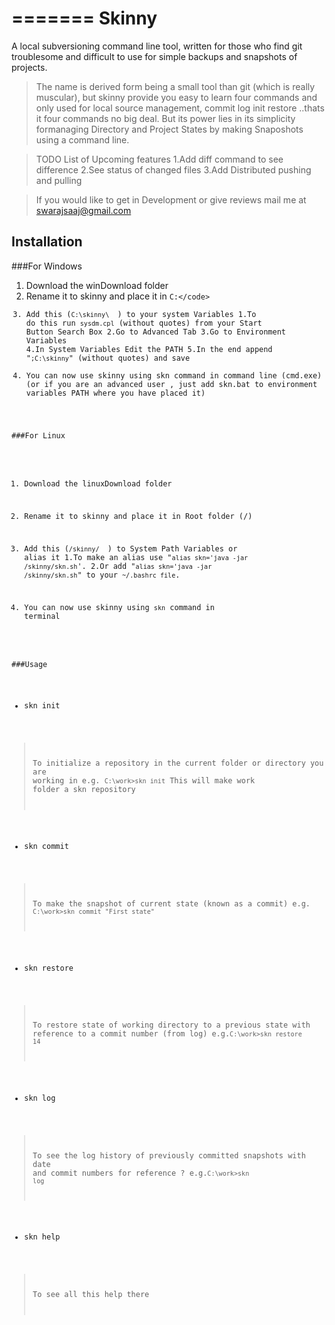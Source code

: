 =======
Skinny
======

A local subversioning command line tool, written for those who find git troublesome and difficult to use for simple backups and snapshots of projects.
>The name is derived form being a small tool than git (which is really muscular), but skinny provide you easy to learn four commands and only used for local source management, commit log init restore ..thats it four commands no big deal. But its power lies in its simplicity formanaging Directory and Project States by making Snaposhots using a command line.

>TODO List of Upcoming features
1.Add diff command to see difference
2.See status of changed files
3.Add Distributed pushing and pulling

>If you would like to get in Development or give reviews mail me at swarajsaaj@gmail.com

Installation
--------

###For Windows
1. Download the winDownload folder
2. Rename it to skinny and place it in <code>C:\</code>
3. Add this (<code>C:\skinny\ </code> ) to your system Variables 
	1.To do this run <code>sysdm.cpl</code> (without quotes) from your Start Button Search Box
	2.Go to Advanced Tab
	3.Go to Environment Variables
	4.In System Variables Edit the PATH
	5.In the end append "<code>;C:\skinny</code>" (without quotes) and save
4. You can now use skinny using skn command in command line (cmd.exe)
(or if you are an advanced user , just add skn.bat to environment variables PATH where you have placed it)

###For Linux
1. Download the linuxDownload folder
2. Rename it to skinny and place it in  Root folder (/) 
3. Add this (<code>/skinny/ </code> ) to System Path Variables or alias it
	1.To make an alias use "<code>alias skn='java -jar /skinny/skn.sh</code>'.
	2.Or add "<code>alias skn='java -jar /skinny/skn.sh</code>" to your <code>~/.bashrc file</code>.
	
4. You can now use skinny using <code>skn</code> command in terminal


###Usage

* skn init
> 
>To initialize a repository in the current folder or directory you are working in 
>	e.g.  <code>C:\work\>skn init</code>
>		This will make work folder a skn repository
* skn commit <message>
> 
>To make the snapshot of current state (known as a commit)
>	e.g. <code>C:\work\>skn commit "First state"</code>
* skn restore <commitNumber>

>To restore state of working directory to a previous state with reference to a commit number (from log)
>	e.g.<code>C:\work\>skn restore 14 </code>

* skn log
> 
>To see the log history of previously committed snapshots with date and commit numbers for reference
?	e.g.<code>C:\work\>skn log</code>

* skn help
> 
>To see all this help there

